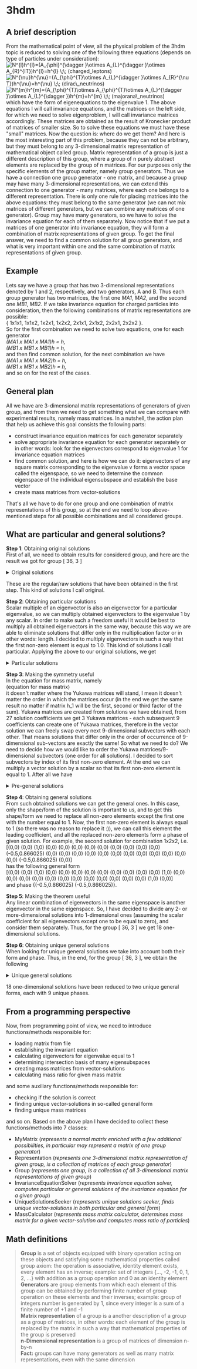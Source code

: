 # 3hdm
## A brief description
From the mathematical point of view, all the physical problem of the 3hdm topic is reduced to solving one of the following three equations (depends on type of particles under consideration):\
<img src="https://latex.codecogs.com/png.image?\dpi{120}&space;N^{l}h^{l}=(A_{\phi}^{\dagger&space;}\otimes&space;&space;A_{L}^{\dagger&space;}\otimes&space;A_{R}^{lT})h^{l}=h^{l}&space;\;\;&space;(charged\_leptons)" title="N^{l}h^{l}=(A_{\phi}^{\dagger }\otimes A_{L}^{\dagger }\otimes A_{R}^{lT})h^{l}=h^{l} \;\; (charged_leptons)" />\
<img src="https://latex.codecogs.com/png.image?\dpi{120}&space;N^{\nu}h^{\nu}=(A_{\phi}^{T}\otimes&space;&space;A_{L}^{\dagger&space;}\otimes&space;A_{R}^{\nu&space;T})h^{\nu}=h^{\nu}&space;\;\;&space;(dirac\_neutrinos)" title="N^{\nu}h^{\nu}=(A_{\phi}^{T}\otimes A_{L}^{\dagger }\otimes A_{R}^{\nu T})h^{\nu}=h^{\nu} \;\; (dirac\_neutrinos)" />\
<img src="https://latex.codecogs.com/png.image?\dpi{120}&space;N^{m}h^{m}=(A_{\phi}^{T}\otimes&space;A_{\phi}^{T}\otimes&space;A_{L}^{\dagger&space;}\otimes&space;A_{L}^{\dagger&space;})h^{m}=h^{m}&space;\;\;&space;(majorana\_neutrinos)" title="N^{m}h^{m}=(A_{\phi}^{T}\otimes A_{\phi}^{T}\otimes A_{L}^{\dagger }\otimes A_{L}^{\dagger })h^{m}=h^{m} \;\; (majorana\_neutrinos)" />\
which have the form of eigenequations to the eigenvalue 1. The above equations I will call invariance equations, and the matrices on the left side, for which we need to solve eigenproblem, I will call invariance matrices accordingly. These matrices are obtained as the result of Kronecker product of matrices of smaller size. So to solve these equations we must have these "small" matrices. Now the question is: where do we get them? And here is the most interesting part of this problem, because they can not be arbitrary, but they must belong to any 3-dimensional matrix representation of mathematical object called group. Matrix representation of a group is just a different description of this group, where a group of n purely abstract elements are replaced by the group of n matrices. For our purposes only the specific elements of the group matter, namely group generators. Thus we have a connection one group generator - one matrix, and because a group may have many 3-dimensional representations, we can extend this connection to one generator - many matrices, where each one belongs to a different representation. There is only one rule for placing matrices into the above equations: they must belong to the same generator (we can not mix matrices of different generators, but we can combine any matrices of one generator). Group may have many generators, so we have to solve the invariance equation for each of them separately. Now notice that if we put a matrices of one generator into invariance equation, they will form a combination of matrix representations of given group. To get the final answer, we need to find a common solution for all group generators, and what is very important within one and the same combination of matrix representations of given group.
## Example
Lets say we have a group that has two 3-dimensional representations denoted by 1 and 2, respectively, and two generators, A and B. Thus each group generator has two matrices, the first one *MA1*, *MA2*, and the second one *MB1*, *MB2*. If we take invariance equation for charged particles into consideration, then the following combinations of matrix representations are possible:\
 { 1x1x1, 1x1x2, 1x2x1, 1x2x2, 2x1x1, 2x1x2, 2x2x1, 2x2x2 }.\
So for the first combination we need to solve two equations, one for each generator\
 *(MA1 x MA1 x MA1)h = h,*\
 *(MB1 x MB1 x MB1)h = h,*\
and then find common solution, for the next combination we have\
 *(MA1 x MA1 x MA2)h = h,*\
 *(MB1 x MB1 x MB2)h = h,*\
and so on for the rest of the cases.
## General plan
All we have are 3-dimensional matrix representations of generators of given group, and from them we need to get something what we can compare with experimental results, namely mass matrices. In a nutshell, the action plan that help us achieve this goal consists the following parts:
 - construct invariance equation matrices for each generator separately
 - solve appropriate invariance equation for each generator separately or in other words: look for the eigenvectors correspond to eigenvalue 1 for invariance equation matrices
 - find common solution, and here is how we can do it: eigenvectors of any square matrix corresponding to the eigenvalue v forms a vector space called the eigenspace, so we need to determine the common eigenspace of the individual eigensubspace and establish the base vector
 - create mass matrices from vector-solutions

That's all we have to do for one group and one combination of matrix representations of this group, so at the end we need to loop above-mentioned steps for all possible combinations and all considered groups.
## What are particular and general solutions?
**Step 1**: Obtaining original solutions\
First of all, we need to obtain results for considered group, and here are the result we got for group [ 36, 3 ]

<details>
 <summary> Original solutions </summary>
1x1x1<br/>
[(0,0) (0,0) (0,0) (0,0) (0,0) (0,0) (0,0) (0.57735,0) (0,0) (0,0) (0,0) (0.57735,0) (0,0) (0,0) (0,0) (0,0) (0,0) (0,0) (0,0) (0,0) (0,0) (0.57735,0) (0,0) (0,0) (0,0) (0,0) (0,0)]<br/>
[(0,0) (0,0) (0,0) (0,0) (0,0) (-0.57735,0) (0,0) (0,0) (0,0) (0,0) (0,0) (0,0) (0,0) (0,0) (0,0) (-0.57735,0) (0,0) (0,0) (0,0) (-0.57735,0) (0,0) (0,0) (0,0) (0,0) (0,0) (0,0) (0,0)]<br/>
1x2x2<br/>
[(0,0) (0,0) (0,0) (0,0) (0,0) (0.288231,0.49923) (0,0) (0,0) (0,0) (0,0) (0,0) (0,0) (0,0) (0,0) (0,0) (-0.576461,0) (0,0) (0,0) (0,0) (0.288231,0.49923) (0,0) (0,0) (0,0) (0,0) (0,0) (0,0) (0,0)]<br/>
[(0,0) (0,0) (0,0) (0,0) (0,0) (0,0) (0,0) (0.556085,0) (0,0) (0,0) (0,0) (-0.278043,-0.481584) (0,0) (0,0) (0,0) (0,0) (0,0) (0,0) (0,0) (0,0) (0,0) (0.556085,0) (0,0) (0,0) (0,0) (0,<br/>0) (0,0)]<br/>
1x3x3<br/>
[(0,0) (0,0) (0,0) (0,0) (0,0) (0.288231,-0.49923) (0,0) (0,0) (0,0) (0,0) (0,0) (0,0) (0,0) (0,0) (0,0) (-0.576461,0) (0,0) (0,0) (0,0) (0.288231,-0.49923) (0,0) (0,0) (0,0) (0,0) (0,0) (0,0) (0,0)]<br/>
[(0,0) (0,0) (0,0) (0,0) (0,0) (0,0) (0,0) (0.556085,0) (0,0) (0,0) (0,0) (-0.278043,0.481584) (0,0) (0,0) (0,0) (0,0) (0,0) (0,0) (0,0) (0,0) (0,0) (0.556085,0) (0,0) (0,0) (0,0) (0,0) (0,0)]<br/>
2x1x2<br/>
[(0,0) (0,0) (0,0) (0,0) (0,0) (0,0) (0,0) (-0.288349,-0.499434) (0,0) (0,0) (0,0) (-0.288349,-0.499434) (0,0) (0,0) (0,0) (0,0) (0,0) (0,0) (0,0) (0,0) (0,0) (0.576697,0) (0,0) (0,0) (0,0) (0,0) (0,0)]<br/>
[(0,0) (0,0) (0,0) (0,0) (0,0) (0.288675,0.5) (0,0) (0,0) (0,0) (0,0) (0,0) (0,0) (0,0) (0,0) (0,0) (-0.57735,0) (0,0) (0,0) (0,0) (-0.57735,0) (0,0) (0,0) (0,0) (0,0) (0,0) (0,0) (0,0)]<br/>
2x2x3<br/>
[(0,0) (0,0) (0,0) (0,0) (0,0) (0,0) (0,0) (-0.170462,-0.295248) (0,0) (0,0) (0,0) (-0.170462,0.295248) (0,0) (0,0) (0,0) (0,0) (0,0) (0,0) (0,0) (0,0) (0,0) (0.340923,0) (0,0) (0,0) (0,0) (0,0) (0,0)]<br/>
[(0,0) (0,0) (0,0) (0,0) (0,0) (0.278228,-0.481905) (0,0) (0,0) (0,0) (0,0) (0,0) (0,0) (0,0) (0,0) (0,0) (-0.556456,0) (0,0) (0,0) (0,0) (0.278228,0.481905) (0,0) (0,0) (0,0) (0,0) (0,0) (0,0) (0,0)]<br/>
2x3x1<br/>
[(0,0) (0,0) (0,0) (0,0) (0,0) (-0.57383,0) (0,0) (0,0) (0,0) (0,0) (0,0) (0,0) (0,0) (0,0) (0,0) (-0.57383,0) (0,0) (0,0) (0,0) (0.286915,-0.496951) (0,0) (0,0) (0,0) (0,0) (0,0) (0,0) (0,0)]<br/>
[(0,0) (0,0) (0,0) (0,0) (0,0) (0,0) (0,0) (-0.241197,-0.417766) (0,0) (0,0) (0,0) (0.482394,0) (0,0) (0,0) (0,0) (0,0) (0,0) (0,0) (0,0) (0,0) (0,0) (0.482394,0) (0,0) (0,0) (0,0) (0,0) (0,0)]<br/>
3x1x3<br/>
[(0,0) (0,0) (0,0) (0,0) (0,0) (0,0) (0,0) (-0.288349,0.499434) (0,0) (0,0) (0,0) (-0.288349,0.499434) (0,0) (0,0) (0,0) (0,0) (0,0) (0,0) (0,0) (0,0) (0,0) (0.576697,0) (0,0) (0,0) (0,0) (0,0) (0,0)]<br/>
[(0,0) (0,0) (0,0) (0,0) (0,0) (0.288675,-0.5) (0,0) (0,0) (0,0) (0,0) (0,0) (0,0) (0,0) (0,0) (0,0) (-0.57735,0) (0,0) (0,0) (0,0) (-0.57735,0) (0,0) (0,0) (0,0) (0,0) (0,0) (0,0) (0,0)]<br/>
3x2x1<br/>
[(0,0) (0,0) (0,0) (0,0) (0,0) (-0.57383,0) (0,0) (0,0) (0,0) (0,0) (0,0) (0,0) (0,0) (0,0) (0,0) (-0.57383,0) (0,0) (0,0) (0,0) (0.286915,0.496951) (0,0) (0,0) (0,0) (0,0) (0,0) (0,0) (0,0)]<br/>
[(0,0) (0,0) (0,0) (0,0) (0,0) (0,0) (0,0) (-0.241197,0.417766) (0,0) (0,0) (0,0) (0.482394,0) (0,0) (0,0) (0,0) (0,0) (0,0) (0,0) (0,0) (0,0) (0,0) (0.482394,0) (0,0) (0,0) (0,0) (0,0) (0,0)]<br/>
3x3x2<br/>
[(0,0) (0,0) (0,0) (0,0) (0,0) (0,0) (0,0) (-0.170462,0.295248) (0,0) (0,0) (0,0) (-0.170462,-0.295248) (0,0) (0,0) (0,0) (0,0) (0,0) (0,0) (0,0) (0,0) (0,0) (0.340923,0) (0,0) (0,0) (0,0) (0,0) (0,0)]<br/>
[(0,0) (0,0) (0,0) (0,0) (0,0) (0.278228,0.481905) (0,0) (0,0) (0,0) (0,0) (0,0) (0,0) (0,0) (0,0) (0,0) (-0.556456,0) (0,0) (0,0) (0,0) (0.278228,-0.481905) (0,0) (0,0) (0,0) (0,0) (0,0) (0,0) (0,0)]
</details>

These are the regular/raw solutions that have been obtained in the first step. This kind of solutions I call original.

**Step 2**: Obtaining particular solutions\
Scalar multiple of an eigenvector is also an eigenvector for a particular eigenvalue, so we can multiply obtained eigenvectors to the eigenvalue 1 by any scalar. In order to make such a freedom useful it would be best to multiply all obtained eigenvectors in the same way, because this way we are able to eliminate solutions that differ only in the multiplication factor or in other words: length. I decided to multiply eigenvectors in such a way that the first non-zero element is equal to 1.0. This kind of solutions I call particular. Applying the above to our original solutions, we get

<details>
 <summary> Particular solutions </summary>
1x1x1<br/>
[(0,0) (0,0) (0,0) (0,0) (0,0) (0,0) (0,0) (1,0) (0,0) (0,0) (0,0) (1,0) (0,0) (0,0) (0,0) (0,0) (0,0) (0,0) (0,0) (0,0) (0,0) (1,0) (0,0) (0,0) (0,0) (0,0) (0,0)]<br/>
[(0,0) (0,0) (0,0) (0,0) (0,0) (1,0) (0,0) (0,0) (0,0) (0,0) (0,0) (0,0) (0,0) (0,0) (0,0) (1,0) (0,0) (0,0) (0,0) (1,0) (0,0) (0,0) (0,0) (0,0) (0,0) (0,0) (0,0)]<br/>
1x2x2<br/>
[(0,0) (0,0) (0,0) (0,0) (0,0) (1,0) (0,0) (0,0) (0,0) (0,0) (0,0) (0,0) (0,0) (0,0) (0,0) (-0.5,0.866025) (0,0) (0,0) (0,0) (1,0) (0,0) (0,0) (0,0) (0,0) (0,0) (0,0) (0,0)]<br/>
[(0,0) (0,0) (0,0) (0,0) (0,0) (0,0) (0,0) (1,0) (0,0) (0,0) (0,0) (-0.5,-0.866025) (0,0) (0,0) (0,0) (0,0) (0,0) (0,0) (0,0) (0,0) (0,0) (1,0) (0,0) (0,0) (0,0) (0,0) (0,0)]<br/>
1x3x3<br/>
[(0,0) (0,0) (0,0) (0,0) (0,0) (1,0) (0,0) (0,0) (0,0) (0,0) (0,0) (0,0) (0,0) (0,0) (0,0) (-0.5,-0.866025) (0,0) (0,0) (0,0) (1,0) (0,0) (0,0) (0,0) (0,0) (0,0) (0,0) (0,0)]<br/>
[(0,0) (0,0) (0,0) (0,0) (0,0) (0,0) (0,0) (1,0) (0,0) (0,0) (0,0) (-0.5,0.866025) (0,0) (0,0) (0,0) (0,0) (0,0) (0,0) (0,0) (0,0) (0,0) (1,0) (0,0) (0,0) (0,0) (0,0) (0,0)]<br/>
2x1x2<br/>
[(0,0) (0,0) (0,0) (0,0) (0,0) (0,0) (0,0) (1,0) (0,0) (0,0) (0,0) (1,0) (0,0) (0,0) (0,0) (0,0) (0,0) (0,0) (0,0) (0,0) (0,0) (-0.5,0.866025) (0,0) (0,0) (0,0) (0,0) (0,0)]<br/>
[(0,0) (0,0) (0,0) (0,0) (0,0) (1,0) (0,0) (0,0) (0,0) (0,0) (0,0) (0,0) (0,0) (0,0) (0,0) (-0.5,0.866025) (0,0) (0,0) (0,0) (-0.5,0.866025) (0,0) (0,0) (0,0) (0,0) (0,0) (0,0) (0,0)]<br/>
2x2x3<br/>
[(0,0) (0,0) (0,0) (0,0) (0,0) (1,0) (0,0) (0,0) (0,0) (0,0) (0,0) (0,0) (0,0) (0,0) (0,0) (-0.5,-0.866025) (0,0) (0,0) (0,0) (-0.5,0.866025) (0,0) (0,0) (0,0) (0,0) (0,0) (0,0) (0,0)]<br/>
[(0,0) (0,0) (0,0) (0,0) (0,0) (0,0) (0,0) (1,0) (0,0) (0,0) (0,0) (-0.5,-0.866025) (0,0) (0,0) (0,0) (0,0) (0,0) (0,0) (0,0) (0,0) (0,0) (-0.5,0.866025) (0,0) (0,0) (0,0) (0,0) (0,0)]<br/>
2x3x1<br/>
[(0,0) (0,0) (0,0) (0,0) (0,0) (0,0) (0,0) (1,0) (0,0) (0,0) (0,0) (-0.5,0.866025) (0,0) (0,0) (0,0) (0,0) (0,0) (0,0) (0,0) (0,0) (0,0) (-0.5,0.866025) (0,0) (0,0) (0,0) (0,0) (0,0)]<br/>
[(0,0) (0,0) (0,0) (0,0) (0,0) (1,0) (0,0) (0,0) (0,0) (0,0) (0,0) (0,0) (0,0) (0,0) (0,0) (1,0) (0,0) (0,0) (0,0) (-0.5,0.866025) (0,0) (0,0) (0,0) (0,0) (0,0) (0,0) (0,0)]<br/>
3x1x3<br/>
[(0,0) (0,0) (0,0) (0,0) (0,0) (0,0) (0,0) (1,0) (0,0) (0,0) (0,0) (1,0) (0,0) (0,0) (0,0) (0,0) (0,0) (0,0) (0,0) (0,0) (0,0) (-0.5,-0.866025) (0,0) (0,0) (0,0) (0,0) (0,0)]<br/>
[(0,0) (0,0) (0,0) (0,0) (0,0) (1,0) (0,0) (0,0) (0,0) (0,0) (0,0) (0,0) (0,0) (0,0) (0,0) (-0.5,-0.866025) (0,0) (0,0) (0,0) (-0.5,-0.866025) (0,0) (0,0) (0,0) (0,0) (0,0) (0,0) (0,0)]<br/>
3x2x1<br/>
[(0,0) (0,0) (0,0) (0,0) (0,0) (0,0) (0,0) (1,0) (0,0) (0,0) (0,0) (-0.5,-0.866025) (0,0) (0,0) (0,0) (0,0) (0,0) (0,0) (0,0) (0,0) (0,0) (-0.5,-0.866025) (0,0) (0,0) (0,0) (0,0) (0,0)]<br/>
[(0,0) (0,0) (0,0) (0,0) (0,0) (1,0) (0,0) (0,0) (0,0) (0,0) (0,0) (0,0) (0,0) (0,0) (0,0) (1,0) (0,0) (0,0) (0,0) (-0.5,-0.866025) (0,0) (0,0) (0,0) (0,0) (0,0) (0,0) (0,0)]<br/>
3x3x2<br/>
[(0,0) (0,0) (0,0) (0,0) (0,0) (1,0) (0,0) (0,0) (0,0) (0,0) (0,0) (0,0) (0,0) (0,0) (0,0) (-0.5,0.866025) (0,0) (0,0) (0,0) (-0.5,-0.866025) (0,0) (0,0) (0,0) (0,0) (0,0) (0,0) (0,0)]<br/>
[(0,0) (0,0) (0,0) (0,0) (0,0) (0,0) (0,0) (1,0) (0,0) (0,0) (0,0) (-0.5,0.866025) (0,0) (0,0) (0,0) (0,0) (0,0) (0,0) (0,0) (0,0) (0,0) (-0.5,-0.866025) (0,0) (0,0) (0,0) (0,0) (0,0)]
</details>

**Step 3**: Making the symmetry useful\
In the equation for mass matrix, namely\
(equation for mass matrix)\
it doesn't matter where the Yukawa matrices will stand, I mean it doesn't matter the order in which the matrices occur (in the end we get the same result no matter if matrix h_1 will be the first, second or third factor of the sum). Yukawa matrices are created from solutions we have obtained, from 27 solution coefficients we get 3 Yukawa matrices - each subsequent 9 coefficients can create one of Yukawa matrices, therefore in the vector solution we can freely swap every next 9-dimensional subvectors with each other. That means solutions that differ only in the order of occurrence of 9-dimensional sub-vectors are exactly the same! So what we need to do? We need to decide how we would like to order the Yukawa matrices/9-dimensional subvectors (one order for all solutions). I decided to sort subvectors by index of its first non-zero element. At the end we can multiply a vector solution by a scalar so that its first non-zero element is equal to 1. After all we have

<details>
 <summary> Pre-general solutions </summary>
1x1x1<br/>
[(0,0) (0,0) (1,0) (0,0) (0,0) (0,0) (0,0) (0,0) (0,0) (0,0) (0,0) (0,0) (1,0) (0,0) (0,0) (0,0) (0,0) (0,0) (0,0) (0,0) (0,0) (0,0) (0,0) (0,0) (0,0) (1,0) (0,0)]<br/>
[(0,0) (1,0) (0,0) (0,0) (0,0) (0,0) (0,0) (0,0) (0,0) (0,0) (0,0) (0,0) (0,0) (0,0) (1,0) (0,0) (0,0) (0,0) (0,0) (0,0) (0,0) (0,0) (0,0) (0,0) (1,0) (0,0) (0,0)]<br/>
1x2x2<br/>
[(0,0) (1,0) (0,0) (0,0) (0,0) (0,0) (0,0) (0,0) (0,0) (0,0) (0,0) (0,0) (0,0) (0,0) (1,0) (0,0) (0,0) (0,0) (0,0) (0,0) (0,0) (0,0) (0,0) (0,0) (-0.5,0.866025) (0,0) (0,0)]<br/>
[(0,0) (0,0) (1,0) (0,0) (0,0) (0,0) (0,0) (0,0) (0,0) (0,0) (0,0) (0,0) (-0.5,0.866025) (0,0) (0,0) (0,0) (0,0) (0,0) (0,0) (0,0) (0,0) (0,0) (0,0) (0,0) (0,0) (-0.5,0.866025) (0,0)]<br/>
1x3x3<br/>
[(0,0) (1,0) (0,0) (0,0) (0,0) (0,0) (0,0) (0,0) (0,0) (0,0) (0,0) (0,0) (0,0) (0,0) (1,0) (0,0) (0,0) (0,0) (0,0) (0,0) (0,0) (0,0) (0,0) (0,0) (-0.5,-0.866025) (0,0) (0,0)]<br/>
[(0,0) (0,0) (1,0) (0,0) (0,0) (0,0) (0,0) (0,0) (0,0) (0,0) (0,0) (0,0) (-0.5,-0.866025) (0,0) (0,0) (0,0) (0,0) (0,0) (0,0) (0,0) (0,0) (0,0) (0,0) (0,0) (0,0) (-0.5,-0.866025) (0,0)]<br/>
2x1x2<br/>
[(0,0) (0,0) (1,0) (0,0) (0,0) (0,0) (0,0) (0,0) (0,0) (0,0) (0,0) (0,0) (-0.5,0.866025) (0,0) (0,0) (0,0) (0,0) (0,0) (0,0) (0,0) (0,0) (0,0) (0,0) (0,0) (0,0) (1,0) (0,0)]<br/>
[(0,0) (1,0) (0,0) (0,0) (0,0) (0,0) (0,0) (0,0) (0,0) (0,0) (0,0) (0,0) (0,0) (0,0) (-0.5,-0.866025) (0,0) (0,0) (0,0) (0,0) (0,0) (0,0) (0,0) (0,0) (0,0) (1,0) (0,0) (0,0)]<br/>
2x2x3<br/>
[(0,0) (1,0) (0,0) (0,0) (0,0) (0,0) (0,0) (0,0) (0,0) (0,0) (0,0) (0,0) (0,0) (0,0) (-0.5,-0.866025) (0,0) (0,0) (0,0) (0,0) (0,0) (0,0) (0,0) (0,0) (0,0) (-0.5,0.866025) (0,0) (0,0)]<br/>
[(0,0) (0,0) (1,0) (0,0) (0,0) (0,0) (0,0) (0,0) (0,0) (0,0) (0,0) (0,0) (-0.5,-0.866025) (0,0) (0,0) (0,0) (0,0) (0,0) (0,0) (0,0) (0,0) (0,0) (0,0) (0,0) (0,0) (-0.5,0.866025) (0,0)]<br/>
2x3x1<br/>
[(0,0) (0,0) (1,0) (0,0) (0,0) (0,0) (0,0) (0,0) (0,0) (0,0) (0,0) (0,0) (1,0) (0,0) (0,0) (0,0) (0,0) (0,0) (0,0) (0,0) (0,0) (0,0) (0,0) (0,0) (0,0) (-0.5,-0.866025) (0,0)]<br/>
[(0,0) (1,0) (0,0) (0,0) (0,0) (0,0) (0,0) (0,0) (0,0) (0,0) (0,0) (0,0) (0,0) (0,0) (-0.5,-0.866025) (0,0) (0,0) (0,0) (0,0) (0,0) (0,0) (0,0) (0,0) (0,0) (-0.5,-0.866025) (0,0) (0,0)]<br/>
3x1x3<br/>
[(0,0) (0,0) (1,0) (0,0) (0,0) (0,0) (0,0) (0,0) (0,0) (0,0) (0,0) (0,0) (-0.5,-0.866025) (0,0) (0,0) (0,0) (0,0) (0,0) (0,0) (0,0) (0,0) (0,0) (0,0) (0,0) (0,0) (1,0) (0,0)]<br/>
[(0,0) (1,0) (0,0) (0,0) (0,0) (0,0) (0,0) (0,0) (0,0) (0,0) (0,0) (0,0) (0,0) (0,0) (-0.5,0.866025) (0,0) (0,0) (0,0) (0,0) (0,0) (0,0) (0,0) (0,0) (0,0) (1,0) (0,0) (0,0)]<br/>
3x2x1<br/>
[(0,0) (0,0) (1,0) (0,0) (0,0) (0,0) (0,0) (0,0) (0,0) (0,0) (0,0) (0,0) (1,0) (0,0) (0,0) (0,0) (0,0) (0,0) (0,0) (0,0) (0,0) (0,0) (0,0) (0,0) (0,0) (-0.5,0.866025) (0,0)]<br/>
[(0,0) (1,0) (0,0) (0,0) (0,0) (0,0) (0,0) (0,0) (0,0) (0,0) (0,0) (0,0) (0,0) (0,0) (-0.5,0.866025) (0,0) (0,0) (0,0) (0,0) (0,0) (0,0) (0,0) (0,0) (0,0) (-0.5,0.866025) (0,0) (0,0)]<br/>
3x3x2<br/>
[(0,0) (1,0) (0,0) (0,0) (0,0) (0,0) (0,0) (0,0) (0,0) (0,0) (0,0) (0,0) (0,0) (0,0) (-0.5,0.866025) (0,0) (0,0) (0,0) (0,0) (0,0) (0,0) (0,0) (0,0) (0,0) (-0.5,-0.866025) (0,0) (0,0)]<br/>
[(0,0) (0,0) (1,0) (0,0) (0,0) (0,0) (0,0) (0,0) (0,0) (0,0) (0,0) (0,0) (-0.5,0.866025) (0,0) (0,0) (0,0) (0,0) (0,0) (0,0) (0,0) (0,0) (0,0) (0,0) (0,0) (0,0) (-0.5,-0.866025) (0,0)]
</details>

**Step 4**: Obtaining general solutions\
From such obtained solutions we can get the general ones. In this case, only the shape/form of the solution is important to us, and to get this shape/form we need to replace all non-zero elements except the first one with the number equal to 1. Now, the first non-zero element is always equal to 1 (so there was no reason to replace it :)), we can call this element the leading coefficient, and all the replaced non-zero elements form a phase of given solution. For example, the second solution for combination 1x2x2, i.e.\
[(0,0) (0,0) (1,0) (0,0) (0,0) (0,0) (0,0) (0,0) (0,0) (0,0) (0,0) (0,0) (-0.5,0.866025) (0,0) (0,0) (0,0) (0,0) (0,0) (0,0) (0,0) (0,0) (0,0) (0,0) (0,0) (0,0) (-0.5,0.866025) (0,0)]\
has the following general form\
[(0,0) (0,0) (1,0) (0,0) (0,0) (0,0) (0,0) (0,0) (0,0) (0,0) (0,0) (0,0) (1,0) (0,0) (0,0) (0,0) (0,0) (0,0) (0,0) (0,0) (0,0) (0,0) (0,0) (0,0) (0,0) (1,0) (0,0)]\
and phase {(-0.5,0.866025) (-0.5,0.866025)}.

**Step 5**: Making the theorem useful\
Any linear combination of eigenvectors in the same eigenspace is another eigenvector in the same eigenspace. So, I have decided to divide any 2- or more-dimensional solutions into 1-dimensional ones (assuming the scalar coefficient for all eigenvectors except one to be equal to zero), and consider them separately. Thus, for the group [ 36, 3 ] we get 18 one-dimensional solutions.

**Step 6**: Obtaining unique general solutions\
When looking for unique general solutions we take into account both their form and phase. Thus, in the end, for the group [ 36, 3 ], we obtain the following

<details>
 <summary> Unique general solutions </summary>
[(0,0) (0,0) (1,0) (0,0) (0,0) (0,0) (0,0) (0,0) (0,0) (0,0) (0,0) (0,0) (1,0) (0,0) (0,0) (0,0) (0,0) (0,0) (0,0) (0,0) (0,0) (0,0) (0,0) (0,0) (0,0) (1,0) (0,0)]<br/>
{(1,0) (1,0)} {(-0.5,0.866025) (-0.5,0.866025)} {(-0.5,-0.866025) (-0.5,-0.866025)} {(-0.5,0.866025) (1,0)} {(-0.5,-0.866025) (-0.5,0.866025)} {(1,0) (-0.5,-0.866025)} {(-0.5,-0.866025) (1,0)} {(1,0) (-0.5,0.866025)} {(-0.5,0.866025) (-0.5,-0.866025)}<br/>
[(0,0) (1,0) (0,0) (0,0) (0,0) (0,0) (0,0) (0,0) (0,0) (0,0) (0,0) (0,0) (0,0) (0,0) (1,0) (0,0) (0,0) (0,0) (0,0) (0,0) (0,0) (0,0) (0,0) (0,0) (1,0) (0,0) (0,0)]<br/>
{(1,0) (1,0)} {(1,0) (-0.5,0.866025)} {(1,0) (-0.5,-0.866025)} {(-0.5,-0.866025) (1,0)} {(-0.5,-0.866025) (-0.5,0.866025)} {(-0.5,-0.866025) (-0.5,-0.866025)} {(-0.5,0.866025) (1,0)} {(-0.5,0.866025) (-0.5,0.866025)} {(-0.5,0.866025) (-0.5,-0.866025)}
</details>

18 one-dimensional solutions have been reduced to two unique general forms, each with 9 unique phases.
## From a programming perspective
Now, from programming point of view, we need to introduce functions/methods responsible for:

- loading matrix from file
- establishing the invariant equation
- calculating eigenvectors for eigenvalue equal to 1
- determining intersection basis of many eigensubspaces
- creating mass matrices from vector-solutions
- calculating mass ratio for given mass matrix

and some auxiliary functions/methods responsible for:

- checking if the solution is correct
- finding unique vector-solutions in so-called general form
- finding unique mass matrices

and so on. Based on the above plan I have decided to collect these functions/methods into 7 classes:

- MyMatrix (*represents a normal matrix enriched with a few additional possibilities, in particular may represent a matrix of one group generator*)
- Representation (*represents one 3-dimensional matrix representation of given group, is a collection of matrices of each group generator*)
- Group (*represents one group, is a collection of all 3-dimensional matrix representations of given group*)
- InvarianceEquationSolver (*represents invariance equation solver, computes particular or general solutions of the invariance equation for a given group*)
- UniqueSolutionsSeeker (*represents unique solutions seeker, finds unique vector-solutions in both particular and general form*)
- MassCalculator (*represents mass matrix calculator, determines mass matrix for a given vector-solution and computes mass ratio of particles*)

## Math definitions
 > **Group** is a set of objects equipped with binary operation acting on these objects and satisfying some mathematical properties called group axiom: the operation is associative, identity element exists, every element has an inverse; example: set of integers {..., -2, -1, 0, 1, 2, ...} with addition as a group operation and 0 as an identity element\
 > **Generators** are group elements from which each element of this group can be obtained by performing finite number of group operation on these elements and their inverses; example: group of integers number is generated by 1, since every integer is a sum of a finite number of +1 and -1\
 > **Matrix representation** of a group is a another description of a group as a group of matrices, in other words: each element of the group is replaced by the matrix in such a way that mathematical properties of the group is preserved\
 > **n-Dimensional representation** is a group of matrices of dimension n-by-n\
 > **Fact:** groups can have many generators as well as many matrix representations, even with the same dimension
